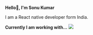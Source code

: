 **Hello👋, I'm Sonu Kumar**

I am a React native developer form India.

**Currently I am working with...**
![](https://reactnative.dev/img/header_logo.svg)
